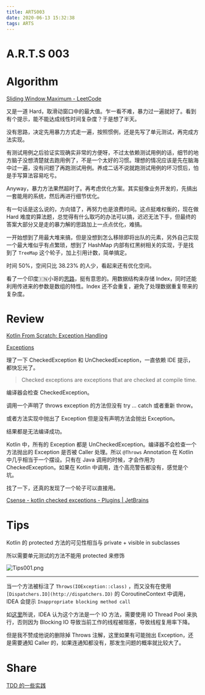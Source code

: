 ```yaml
---
title: ARTS003
date: 2020-06-13 15:32:38
tags: ARTS
---
```

# A.R.T.S 003

# Algorithm

[Sliding Window Maximum - LeetCode](https://leetcode.com/problems/sliding-window-maximum/)

又是一道 Hard，取滑动窗口中的最大值。乍一看不难，暴力过一遍就好了。看到有个提示，能不能达成线性时间复杂度？于是想了半天。

没有思路，决定先用暴力方式走一遍，按照惯例，还是先写了单元测试，再完成方法实现。

有测试用例之后验证实现确实非常的方便呀，不过太依赖测试用例的话，细节的地方脑子没想清楚就去跑用例了，不是一个太好的习惯。理想的情况应该是先在脑海中过一遍，没有问题了再跑测试用例。养成二话不说就跑测试用例的坏习惯后，怕是手写算法容易吃亏。

Anyway，暴力方法果然超时了。再考虑优化方案。其实挺像业务开发的，先搞出一套能用的系统，然后再进行细节优化。

有一句话是这么说的，方向错了，再努力也是浪费时间。这点挺难权衡的，现在做 Hard 难度的算法题，总觉得有什么取巧的办法可以搞，迟迟无法下手，但最终的答案大部分又是走的暴力解的思路加上一点点优化，难搞。

一开始想到了用最大堆来搞，但是没想到怎么移除即将出队的元素，另外自己实现一个最大堆似乎有点繁琐，想到了 HashMap 内部有红黑树相关的实现，于是找到了 `TreeMap` 这个轮子，加上引用计数，简单搞定。

时间 50%，空间只比 38.23% 的人少，看起来还有优化空间。

看了一个印度🇮🇳小哥的[思路](https://leetcode.com/problems/sliding-window-maximum/discuss/677549/Java-O(n)-solution-with-clear-explanation-using-WhiteBoard)，挺有意思的。用数据结构来存储 Index，同时还能利用传进来的参数是数组的特性。Index 还不会重复，避免了处理数据重复带来的复杂度。

# Review

[Kotlin From Scratch: Exception Handling](https://code.tutsplus.com/tutorials/kotlin-from-scratch-exception-handling--cms-29820)

[Exceptions](https://kotlinlang.org/docs/reference/exceptions.html)

理了一下 CheckedException 和 UnCheckedException，一直依赖 IDE 提示，都快忘光了。

> Checked exceptions are exceptions that are checked at compile time.

编译器会检查 CheckedException。

调用一个声明了 throws exception 的方法但没有 try ... catch 或者重新 throw。

或者方法实现中抛出了 Exception 但是没有声明方法会抛出 Exception。

结果都是无法编译成功。

Kotlin 中，所有的 Exception 都是 UnCheckedException。编译器不会检查一个方法抛出的 Exception 是否被 Caller 处理。所以 `@Throws` Annotation 在 Kotlin 中几乎相当于一个摆设。只有在 Java 调用的时候，才会作用为 CheckedException。如果在 Kotlin 中调用，连个高亮警告都没有，感觉是个坑。

找了一下，还真的发现了一个轮子可以直接用。

[Csense - kotlin checked exceptions - Plugins | JetBrains](https://plugins.jetbrains.com/plugin/12673-csense--kotlin-checked-exceptions)

# Tips

Kotlin 的 protected 方法的可见性相当与 private + visible in subclasses

所以需要单元测试的方法不能用 protected 来修饰

![Tips001.png](tips.png)

---

当一个方法被标注了 `Throws(IOException::class)` ，而又没有在使用 `[Dispatchers.IO](http://dispatchers.IO)` 的 CoroutineContext 中调用，IDEA 会提示 `Inappropriate blocking method call`

如[这里](https://discuss.kotlinlang.org/t/warning-inappropriate-blocking-method-call-with-coroutines-how-to-fix/16903/5)所说，IDEA 认为这个方法是一个 IO 方法，需要使用 IO Thread Pool 来执行，否则因为 Blocking IO 导致当前工作的线程被阻塞，导致线程复用率下降。

但是我不赞成他说的删除掉 Throws 注解，这里如果有可能抛出 Exception，还是需要通知 Caller 的，如果连通知都没有，那发生问题的概率就比较大了。

# Share

[TDD 的一些实践](/2020/06/10/PracticeOfTDD)
